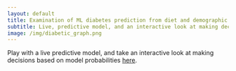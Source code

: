 ```yaml
---
layout: default
title: Examination of ML diabetes prediction from diet and demographic data.
subtitle: Live, predictive model, and an interactive look at making decisions based on model probabilities.
image: /img/diabetic_graph.png
---
```

Play with a live predictive model, and take an interactive look at making 
decisions based on model probabilities 
[here](https://recommend-diabetes-screening.herokuapp.com).